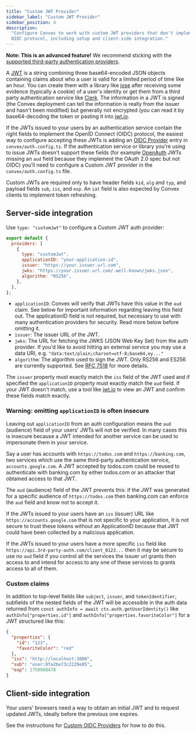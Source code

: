 ```yaml
---
title: "Custom JWT Provider"
sidebar_label: "Custom JWT Provider"
sidebar_position: 4
description:
  "Configure Convex to work with custom JWT providers that don't implement full
  OIDC protocol, including setup and client-side integration."
---
```


**Note: This is an advanced feature!** We recommend sticking with the
[supported third-party authentication providers](/auth.mdx).

A [JWT](https://en.wikipedia.org/wiki/JSON_Web_Token) is a string combining
three base64-encoded JSON objects containing claims about who a user is valid
for a limited period of time like an hour. You can create them with a library
like [jose](https://github.com/panva/jose) after receiving some evidence
(typically a cookie) of a user's identity or get them from a third party
authentication service like [Clerk](https://clerk.com). The information in a JWT
is signed (the Convex deployment can tell the information is really from the
issuer and hasn't been modified) but generally not encrypted (you can read it by
base64-decoding the token or pasting it into [jwt.io](https://jwt.io/).

If the JWTs issued to your users by an authentication service contain the right
fields to implement the OpenID Connect (OIDC) protocol, the easiest way to
configure accepting these JWTs is adding an
[OIDC Provider](/auth/advanced/custom-auth) entry in `convex/auth.config.ts`. If
the authentication service or library you're using to issue JWTs doesn't support
these fields (for example [OpenAuth](https://openauth.js.org/) JWTs missing an
`aud` field because they implement the OAuth 2.0 spec but not OIDC) you'll need
to configure a Custom JWT provider in the `convex/auth.config.ts` file.

Custom JWTs are required only to have header fields `kid`, `alg` and `typ`, and
payload fields `sub`, `iss`, and `exp`. An `iat` field is also expected by
Convex clients to implement token refreshing.

## Server-side integration

Use `type: "customJwt"` to configure a Custom JWT auth provider:

```js noDialect title="convex/auth.config.js"
export default {
  providers: [
    {
      type: "customJwt",
      applicationID: "your-application-id",
      issuer: "https://your.issuer.url.com",
      jwks: "https://your.issuer.url.com/.well-known/jwks.json",
      algorithm: "RS256",
    },
  ],
};
```

- `applicationID`: Convex will verify that JWTs have this value in the `aud`
  claim. See below for important information regarding leaving this field out.
  The applicationID field is not required, but necessary to use with many
  authentication providers for security. Read more below before omitting it.
- `issuer`: The issuer URL of the JWT.
- `jwks`: The URL for fetching the JWKS (JSON Web Key Set) from the auth
  provider. If you'd like to avoid hitting an external service you may use a
  data URI, e.g. `"data:text/plain;charset=utf-8;base64,ey..."`
- `algorithm`: The algorithm used to sign the JWT. Only RS256 and ES256 are
  currently supported. See
  [RFC 7518](https://datatracker.ietf.org/doc/html/rfc7518#section-3.1) for more
  details.

The `issuer` property must exactly match the `iss` field of the JWT used and if
specified the `applicationID` property must exactly match the `aud` field. If
your JWT doesn't match, use a tool like [jwt.io](https://jwt.io/) to view an JWT
and confirm these fields match exactly.

### Warning: omitting `applicationID` is often insecure

Leaving out `applicationID` from an auth configuration means the `aud`
(audience) field of your users' JWTs will not be verified. In many cases this is
insecure because a JWT intended for another service can be used to impersonate
them in your service.

Say a user has accounts with `https://todos.com` and `https://banking.com`, two
services which use the same third-party authentication service,
`accounts.google.com`. A JWT accepted by todos.com could be reused to
authenticate with banking.com by either todos.com or an attacker that obtained
access to that JWT.

The `aud` (audience) field of the JWT prevents this: if the JWT was generated
for a specific audience of `https://todos.com` then banking.com can enforce the
`aud` field and know not to accept it.

If the JWTs issued to your users have an `iss` (issuer) URL like
`https://accounts.google.com` that is not specific to your application, it is
not secure to trust these tokens without an ApplicationID because that JWT could
have been collected by a malicious application.

If the JWTs issued to your users have a more specific `iss` field like
`https://api.3rd-party-auth.com/client_0123...` then it may be secure to use no
`aud` field if you control all the services the issuer url grants then access to
and intend for access to any one of these services to grants access to all of
them.

### Custom claims

In addition to top-level fields like `subject`, `issuer`, and `tokenIdentifier`,
subfields of the nested fields of the JWT will be accessible in the auth data
returned from `const authInfo = await ctx.auth.getUserIdentity()` like
`authInfo["properties.id"]` and `authInfo["properties.favoriteColor"]` for a JWT
structured like this:

```json
{
  "properties": {
    "id": "123",
    "favoriteColor": "red"
  },
  "iss": "http://localhost:3000",
  "sub": "user:8fa2be73c2229e85",
  "exp": 1750968478
}
```

## Client-side integration

Your users' browsers need a way to obtain an initial JWT and to request updated
JWTs, ideally before the previous one expires.

See the instructions for
[Custom OIDC Providers](/auth/advanced/custom-auth#client-side-integration) for
how to do this.
